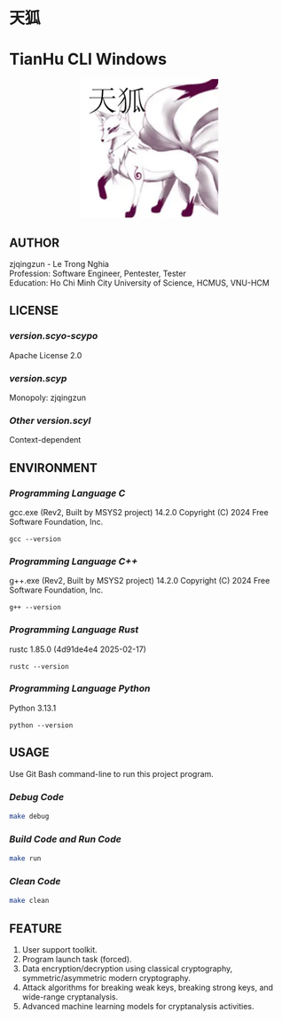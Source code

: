 # 天狐
# TianHu CLI Windows


<p align="center">
  <img src="https://github.com/zjqingzun/scypo-TianHu/blob/main/public/logo/tianhu.png" alt="LOGO" width="250">
</p>


## AUTHOR
zjqingzun - Le Trong Nghia <br>
Profession: Software Engineer, Pentester, Tester <br>
Education: Ho Chi Minh City University of Science, HCMUS, VNU-HCM


## LICENSE
### _version.scyo-scypo_
Apache License 2.0

### _version.scyp_
Monopoly: zjqingzun

### _Other version.scyl_
Context-dependent


## ENVIRONMENT 
### _Programming Language C_
gcc.exe (Rev2, Built by MSYS2 project) 14.2.0
Copyright (C) 2024 Free Software Foundation, Inc.
```
gcc --version
```

### _Programming Language C++_
g++.exe (Rev2, Built by MSYS2 project) 14.2.0
Copyright (C) 2024 Free Software Foundation, Inc.
```
g++ --version
```

### _Programming Language Rust_
rustc 1.85.0 (4d91de4e4 2025-02-17)
```
rustc --version
```

### _Programming Language Python_
Python 3.13.1
```
python --version
```


## USAGE
Use Git Bash command-line to run this project program.
### _Debug Code_
```sh
make debug
```
### _Build Code and Run Code_
```sh
make run
```
### _Clean Code_
```sh
make clean
```



## FEATURE
1. User support toolkit.
2. Program launch task (forced).
3. Data encryption/decryption using classical cryptography, symmetric/asymmetric modern cryptography.
4. Attack algorithms for breaking weak keys, breaking strong keys, and wide-range cryptanalysis.
5. Advanced machine learning models for cryptanalysis activities.


